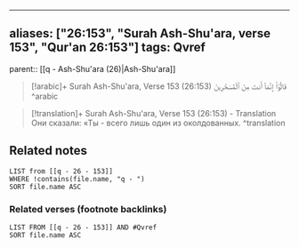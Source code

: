
---
aliases: ["26:153", "Surah Ash-Shu'ara, verse 153", "Qur'an 26:153"]
tags: Qvref
---

parent:: [[q - Ash-Shu'ara (26)|Ash-Shu'ara]]

> [!arabic]+ Surah Ash-Shu'ara, Verse 153 (26:153)
> <span class="quran-arabic">قَالُوٓا۟ إِنَّمَآ أَنتَ مِنَ ٱلْمُسَحَّرِينَ</span>
^arabic

> [!translation]+ Surah Ash-Shu'ara, Verse 153 (26:153) - Translation
> Они сказали: «Ты - всего лишь один из околдованных.
^translation



## Related notes
```dataview
LIST from [[q - 26 - 153]]
WHERE !contains(file.name, "q - ")
SORT file.name ASC
```

### Related verses (footnote backlinks)
```dataview
LIST FROM [[q - 26 - 153]] AND #Qvref
SORT file.name ASC
```

